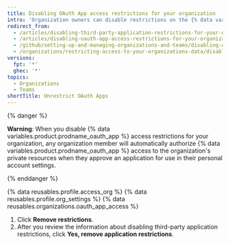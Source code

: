 ```yaml
---
title: Disabling OAuth App access restrictions for your organization
intro: 'Organization owners can disable restrictions on the {% data variables.product.prodname_oauth_apps %} that have access to the organization''s resources.'
redirect_from:
  - /articles/disabling-third-party-application-restrictions-for-your-organization
  - /articles/disabling-oauth-app-access-restrictions-for-your-organization
  - /github/setting-up-and-managing-organizations-and-teams/disabling-oauth-app-access-restrictions-for-your-organization
  - /organizations/restricting-access-to-your-organizations-data/disabling-oauth-app-access-restrictions-for-your-organization
versions:
  fpt: '*'
  ghec: '*'
topics:
  - Organizations
  - Teams
shortTitle: Unrestrict OAuth Apps
---
```


{% danger %}

**Warning**: When you disable {% data variables.product.prodname_oauth_app %} access restrictions for your organization, any organization member will automatically authorize {% data variables.product.prodname_oauth_app %} access to the organization's private resources when they approve an application for use in their personal account settings.

{% enddanger %}

{% data reusables.profile.access_org %}
{% data reusables.profile.org_settings %}
{% data reusables.organizations.oauth_app_access %}
1. Click **Remove restrictions**.
1. After you review the information about disabling third-party application restrictions, click **Yes, remove application restrictions**.
